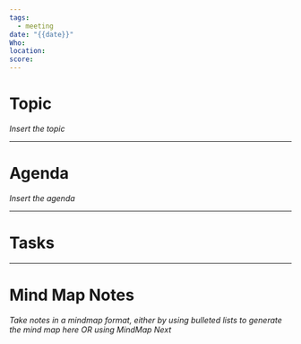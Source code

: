 ```yaml
---
tags:
  - meeting
date: "{{date}}"
Who: 
location: 
score:
---
```

# Topic
*Insert the topic*


---
# Agenda
*Insert the agenda*


---

# Tasks


---
# Mind Map Notes
*Take notes in a mindmap format, either by using bulleted lists to generate the mind map here OR using MindMap Next*

